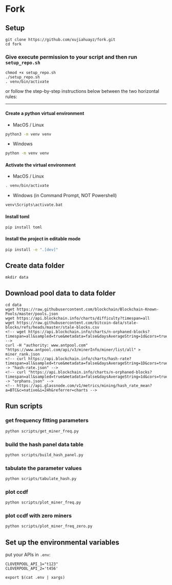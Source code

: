 # Fork

## Setup

```
git clone https://github.com/xujiahuayz/fork.git
cd fork
```

### Give execute permission to your script and then run `setup_repo.sh`

```
chmod +x setup_repo.sh
./setup_repo.sh
. venv/bin/activate
```

or follow the step-by-step instructions below between the two horizontal rules:

---

#### Create a python virtual environment

- MacOS / Linux

```bash
python3 -m venv venv
```

- Windows

```bash
python -m venv venv
```

#### Activate the virtual environment

- MacOS / Linux

```bash
. venv/bin/activate
```

- Windows (in Command Prompt, NOT Powershell)

```bash
venv\Scripts\activate.bat
```

#### Install toml

```
pip install toml
```

#### Install the project in editable mode

```bash
pip install -e ".[dev]"
```

## Create data folder

```
mkdir data
```

## Download pool data to data folder

```
cd data
wget https://raw.githubusercontent.com/blockchain/Blockchain-Known-Pools/master/pools.json
wget https://api.blockchain.info/charts/difficulty?timespan=all
wget https://raw.githubusercontent.com/bitcoin-data/stale-blocks/refs/heads/master/stale-blocks.csv
<!-- wget https://api.blockchain.info/charts/n-orphaned-blocks?timespan=all&sampled=true&metadata=false&daysAverageString=1d&cors=true&format=json -->
curl -H "authority: www.antpool.com" "https://www.antpool.com/api/v3/minerInfo/miner/list/all" > miner_rank.json
<!-- curl https://api.blockchain.info/charts/hash-rate?timespan=all&sampled=true&metadata=false&daysAverageString=1D&cors=true&format=json -> "hash-rate.json" -->
<!-- curl "https://api.blockchain.info/charts/n-orphaned-blocks?timespan=all&sampled=true&metadata=false&daysAverageString=1d&cors=true&format=json" -> "orphans.json" -->
<!-- https://api.glassnode.com/v1/metrics/mining/hash_rate_mean?a=BTC&c=native&i=24h&referrer=charts -->
```

## Run scripts

### get frequency fitting parameters

```zsh
python scripts/get_miner_freq.py
```

### build the hash panel data table

```zsh
python scripts/build_hash_panel.py
```

### tabulate the parameter values

```zsh
python scripts/tabulate_hash.py
```

### plot ccdf

```zsh
python scripts/plot_miner_freq.py
```

### plot ccdf with zero miners

```zsh
python scripts/plot_miner_freq_zero.py
```

## Set up the environmental variables

put your APIs in `.env`:

```
CLOVERPOOL_API_1="t123"
CLOVERPOOL_API_2='t456'
```

```
export $(cat .env | xargs)
```

<!-- https://api.blockchain.info/charts/difficulty?timespan=all -->
